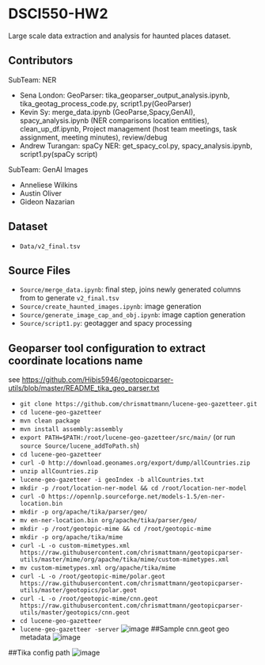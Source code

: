 # DSCI550-HW2
Large scale data extraction and analysis for haunted places dataset.

## Contributors
SubTeam: NER
- Sena London: GeoParser: tika_geoparser_output_analysis.ipynb, tika_geotag_process_code.py, script1.py(GeoParser)
- Kevin Sy: merge_data.ipynb (GeoParse,Spacy,GenAI), spacy_analysis.ipynb (NER comparisons location entities), clean_up_df.ipynb, Project management (host team meetings, task assignment, meeting minutes), review/debug
- Andrew Turangan: spaCy NER: get_spacy_col.py, spacy_analysis.ipynb, script1.py(spaCy script)

SubTeam: GenAI Images
- Anneliese Wilkins
- Austin Oliver
- Gideon Nazarian
## Dataset
- ```Data/v2_final.tsv```
## Source Files
- ```Source/merge_data.ipynb```: final step, joins newly generated columns from to generate ```v2_final.tsv```<br>
- ```Source/create_haunted_images.ipynb```: image generation<br>
- ```Source/generate_image_cap_and_obj.ipynb```: image caption generation<br>
- ```Source/script1.py```: geotagger and spacy processing<br>
## Geoparser tool configuration to extract coordinate locations name
see https://github.com/Hibis5946/geotopicparser-utils/blob/master/README_tika_geo_parser.txt<br>
- ```git clone https://github.com/chrismattmann/lucene-geo-gazetteer.git```
- ```cd lucene-geo-gazetteer```
- ```mvn clean package```
- ```mvn install assembly:assembly```
- ```export PATH=$PATH:/root/lucene-geo-gazetteer/src/main/``` (or run ```source Source/lucene_addToPath.sh```)
- ```cd lucene-geo-gazetteer```
- ```curl -O http://download.geonames.org/export/dump/allCountries.zip```
- ```unzip allCountries.zip```
- ```lucene-geo-gazetteer -i geoIndex -b allCountries.txt```
- ```mkdir -p /root/location-ner-model && cd /root/location-ner-model```
- ```curl -O https://opennlp.sourceforge.net/models-1.5/en-ner-location.bin```
- ```mkdir -p org/apache/tika/parser/geo/```
- ```mv en-ner-location.bin org/apache/tika/parser/geo/```
- ```mkdir -p /root/geotopic-mime && cd /root/geotopic-mime```
- ```mkdir -p org/apache/tika/mime```
- ```curl -L -o custom-mimetypes.xml https://raw.githubusercontent.com/chrismattmann/geotopicparser-utils/master/mime/org/apache/tika/mime/custom-mimetypes.xml```
- ```mv custom-mimetypes.xml org/apache/tika/mime```
- ```curl -L -o /root/geotopic-mime/polar.geot https://raw.githubusercontent.com/chrismattmann/geotopicparser-utils/master/geotopics/polar.geot```
- ```curl -L -o /root/geotopic-mime/cnn.geot https://raw.githubusercontent.com/chrismattmann/geotopicparser-utils/master/geotopics/cnn.geot```
- ```cd lucene-geo-gazetteer```
- ```lucene-geo-gazetteer -server```
  ![image](https://github.com/user-attachments/assets/10e4c605-e192-46c0-a886-448e35430964)
##Sample cnn.geot geo metadata
  ![image](https://github.com/user-attachments/assets/23ff8429-68de-4d0c-8183-1afb397afd0d)

##Tika config path
![image](https://github.com/user-attachments/assets/cd2bed09-3489-46db-b079-0053d06559b2)


